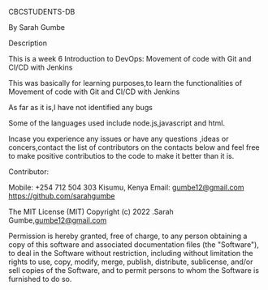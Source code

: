 CBCSTUDENTS-DB

By Sarah Gumbe


Description


This is a week 6 Introduction to DevOps: Movement of code with Git and CI/CD with Jenkins


This was basically for learning purposes,to learn the functionalities of Movement of code with Git and CI/CD with Jenkins



As far as it is,I have not identified any bugs

Some of the languages used include node.js,javascript and html.


Incase you experience any issues or have any questions ,ideas or concers,contact the list of contributors on the contacts below and feel free to make positive
contributios to the code to make it better than it is.


Contributor:

Mobile: +254 712 504 303 Kisumu, Kenya Email: gumbe12@gmail.com https://github.com/sarahgumbe


The MIT License (MIT) Copyright (c) 2022 .Sarah Gumbe,gumbe12@gmail.com


Permission is hereby granted, free of charge, to any person obtaining a copy of this software and associated documentation files (the "Software"), to deal in the 
Software without restriction, including without limitation the rights to use, copy, modify, merge, publish, distribute, sublicense, and/or sell copies of the Software,
and to permit persons to whom the Software is furnished to do so.
